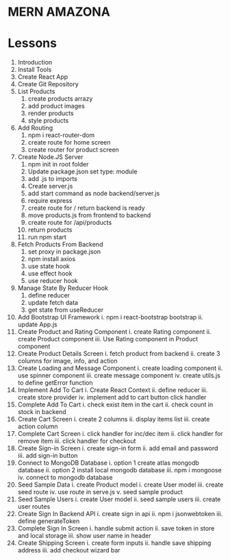 # MERN AMAZONA

# Lessons

1. Introduction
2. Install Tools
3. Create React App
4. Create Git Repository
5. List Products
   1. create products arrazy
   2. add product images
   3. render products
   4. style products
6. Add Routing
   1. npm i react-router-dom
   2. create route for home screen
   3. create router for product screen
7. Create Node.JS Server
   1. npm init in root folder
   2. Update package.json set type: module
   3. add .js to imports
   4. Create server.js
   5. add start command as node backend/server.js
   6. require express
   7. create route for / return backend is ready
   8. move products.js from frontend to backend
   9. create route for /api/products
   10. return products
   11. run npm start
8. Fetch Products From Backend
   1. set proxy in package.json
   2. npm install axios
   3. use state hook
   4. use effect hook
   5. use reducer hook
9. Manage State By Reducer Hook
   1. define reducer
   2. update fetch data
   3. get state from useReducer
10. Add Bootstrap UI Framework
    i. npm i react-bootstrap bootstrap
    ii. update App.js
11. Create Product and Rating Component
    i. create Rating component
    ii. create Product component
    iii. Use Rating component in Product component
12. Create Product Details Screen
    i. fetch product from backend
    ii. create 3 columns for image, info, and action
13. Create Loading and Message Component
    i. create loading component
    ii. use spinner component
    iii. create message component
    iv. create utils.js to define getError function
14. Implement Add To Cart
    i. Create React Context
    ii. define reducer
    iii. create store provider
    iv. implement add to cart button click handler
15. Complete Add To Cart
    i. check exist item in the cart
    ii. check count in stock in backend
16. Create Cart Screen
    i. create 2 columns
    ii. display items list
    iii. create action column
17. Complete Cart Screen
    i. click handler for inc/dec item
    ii. click handler for remove item
    iii. click handler for checkout
18. Create Sign-in Screen
    i. create sign-in form
    ii. add email and password
    iii. add sign-in button
19. Connect to MongoDB Database
    i. option 1 create atlas mongodb database
    ii. option 2 install local mongodb database
    iii. npm i mongoose
    iv. connect to mongodb database
20. Seed Sample Data
    i. create Product model
    i. create User model
    iii. create seed route
    iv. use route in serve.js
    v. seed sample product
21. Seed Sample Users
    i. create User model
    ii. seed sample users
    iii. create user routes
22. Create Sign In Backend API
    i. create sign in api
    ii. npm i jsonwebtoken
    iii. define generateToken
23. Complete Sign In Screen
    i. handle submit action
    ii. save token in store and local storage
    iii. show user name in header
24. Create Shipping Screen
    i. create form inputs
    ii. handle save shipping address
    iii. add checkout wizard bar

